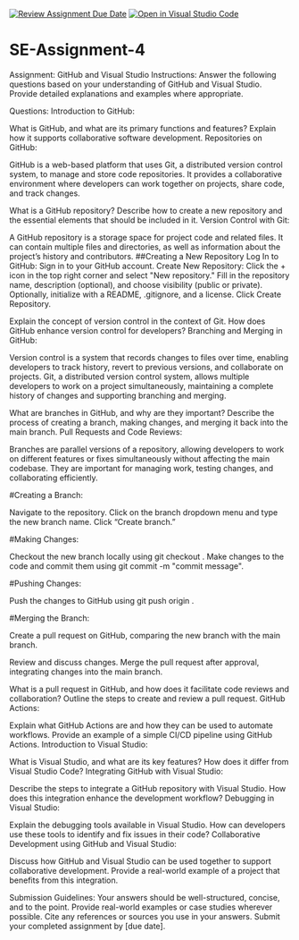 [![Review Assignment Due Date](https://classroom.github.com/assets/deadline-readme-button-22041afd0340ce965d47ae6ef1cefeee28c7c493a6346c4f15d667ab976d596c.svg)](https://classroom.github.com/a/GvXCZgfk)
[![Open in Visual Studio Code](https://classroom.github.com/assets/open-in-vscode-2e0aaae1b6195c2367325f4f02e2d04e9abb55f0b24a779b69b11b9e10269abc.svg)](https://classroom.github.com/online_ide?assignment_repo_id=15351028&assignment_repo_type=AssignmentRepo)
# SE-Assignment-4
Assignment: GitHub and Visual Studio
Instructions:
Answer the following questions based on your understanding of GitHub and Visual Studio. Provide detailed explanations and examples where appropriate.

Questions:
Introduction to GitHub:

What is GitHub, and what are its primary functions and features? Explain how it supports collaborative software development.
Repositories on GitHub:

GitHub is a web-based platform that uses Git, a distributed version control system, to manage and store code repositories. 
It provides a collaborative environment where developers can work together on projects, share code, and track changes.

What is a GitHub repository? Describe how to create a new repository and the essential elements that should be included in it.
Version Control with Git:

A GitHub repository is a storage space for project code and related files. 
It can contain multiple files and directories, as well as information about the project’s history and contributors.
##Creating a New Repository
Log In to GitHub: Sign in to your GitHub account.
Create New Repository:
Click the + icon in the top right corner and select "New repository."
Fill in the repository name, description (optional), and choose visibility (public or private).
Optionally, initialize with a README, .gitignore, and a license.
Click Create Repository.

Explain the concept of version control in the context of Git. How does GitHub enhance version control for developers?
Branching and Merging in GitHub:

Version control is a system that records changes to files over time, enabling developers to track history, revert to previous versions, and collaborate on projects. 
Git, a distributed version control system, allows multiple developers to work on a project simultaneously, maintaining a complete history of changes and supporting branching and merging.

What are branches in GitHub, and why are they important? Describe the process of creating a branch, making changes, and merging it back into the main branch.
Pull Requests and Code Reviews:

Branches are parallel versions of a repository, allowing developers to work on different features or fixes simultaneously without affecting the main codebase. 
They are important for managing work, testing changes, and collaborating efficiently.

#Creating a Branch:

Navigate to the repository.
Click on the branch dropdown menu and type the new branch name.
Click “Create branch.”

#Making Changes:

Checkout the new branch locally using git checkout <branch-name>.
Make changes to the code and commit them using git commit -m "commit message".

#Pushing Changes:

Push the changes to GitHub using git push origin <branch-name>.

#Merging the Branch:

Create a pull request on GitHub, comparing the new branch with the main branch.

Review and discuss changes.
Merge the pull request after approval, integrating changes into the main branch.

What is a pull request in GitHub, and how does it facilitate code reviews and collaboration? Outline the steps to create and review a pull request.
GitHub Actions:



Explain what GitHub Actions are and how they can be used to automate workflows. Provide an example of a simple CI/CD pipeline using GitHub Actions.
Introduction to Visual Studio:

What is Visual Studio, and what are its key features? How does it differ from Visual Studio Code?
Integrating GitHub with Visual Studio:

Describe the steps to integrate a GitHub repository with Visual Studio. How does this integration enhance the development workflow?
Debugging in Visual Studio:

Explain the debugging tools available in Visual Studio. How can developers use these tools to identify and fix issues in their code?
Collaborative Development using GitHub and Visual Studio:

Discuss how GitHub and Visual Studio can be used together to support collaborative development. Provide a real-world example of a project that benefits from this integration.


Submission Guidelines:
Your answers should be well-structured, concise, and to the point.
Provide real-world examples or case studies wherever possible.
Cite any references or sources you use in your answers.
Submit your completed assignment by [due date].
